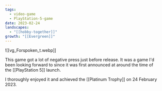 ```yaml
---
tags:
  - video-game
  - PlayStation-5-game
date: 2023-02-24
landscapes:
  - "[[hobby-together]]"
growth: "[[Evergreen]]"
---
```


![[vg_Forspoken_t.webp]]

This game got a lot of negative press just before release. It was a game I'd been looking forward to since it was first announced at around the time of the [[PlayStation 5]] launch.

I thoroughly enjoyed it and achieved the [[Platinum Trophy]] on 24 February 2023.
